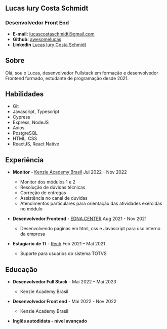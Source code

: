 ## Lucas Iury Costa Schmidt

### Desenvolvedor Front End


- **E-mail:** lucascostaschmidt@gmail.com<br>
- **Github:** [awesomelucas](https://github.com/awesomelucas)
- **Linkedin** [Lucas Iury Costa Schmidt](https://www.linkedin.com/in/awesomelucas/)

## Sobre

Olá, sou o Lucas, desenvolvedor Fullstack em formação e desenvolvedor Frontend formado, estudante de programação desde 2021.

## Habilidades

- Git
- Javascript, Typescript
- Cypress
- Express, NodeJS
- Axios
- PostgreSQL
- HTML, CSS
- ReactJS, React Native

## Experiência

- **Monitor** - [Kenzie Academy Brasil](https://kenzie.com.br/) Jul 2022 - Nov 2022

  - Monitor dos módulos 1 e 2
  - Resolução de dúvidas técnicas
  - Correção de entregas
  - Assistência no canal de duvidas
  - Atendimentos particulares para orientação das atividades exercidas no módulo

- **Desenvolvedor Frontend** - [EDNA.CENTER](https://edna.center/) Aug 2021 - Nov 2021

  - Desenvolvendo páginas em html, css e Javascript para uso interno da empresa

- **Estagiario de TI** - [Rech](https://www.rech.com/) Feb 2021 – MaI 2021

  - Suporte para usuarios do sistema TOTVS

## Educação

- **Desenvolvedor Full Stack** - Mai 2022 – Mai 2023

  - Kenzie Academy Brasil

- **Desenvolvedor Front end** - Mai 2022 - Nov 2022

  - Kenzie Academy Brasil

- **Inglês autodidata - nível avançado**

